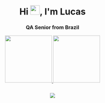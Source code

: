 <h1 align="center">Hi <img src="https://raw.githubusercontent.com/kaueMarques/kaueMarques/master/hi.gif" height="30px">, I'm Lucas</h1>
<h3 align="center">QA Senior from Brazil</h3>

<div align="center">
  <a href="https://github.com/LucasSantos1091">
  <img height="150em" src="https://github-readme-stats.vercel.app/api?username=LucasSantos1091&show_icons=true&theme=github_dark"/>
  <img height="150em" src="https://github-readme-stats.vercel.app/api/top-langs/?username=LucasSantos1091&layout=compact&langs_count=7&theme=github_dark"/>
</div>

  ##
  
<div align="center">
    <a href="https://www.linkedin.com/in/lucas-santos-5630578a/" target="_blank"><img src="https://img.shields.io/badge/LinkedIn-0077B5?style=for-the-badge&logo=linkedin&logoColor=white" target="_blank"></a>
</div>
